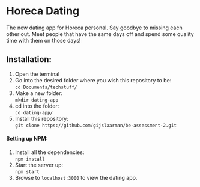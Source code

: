 # Horeca Dating

The new dating app for Horeca personal. Say goodbye to missing each other out. Meet people that have the same days off and spend some quality time with them on those days!

## Installation:
1. Open the terminal
2. Go into the desired folder where you wish this repository to be:  
``cd Documents/techstuff/``
3. Make a new folder:  
``mkdir dating-app``
4. cd into the folder:  
`` cd dating-app/ ``
5. Install this repository:  
``git clone https://github.com/gijslaarman/be-assessment-2.git``

#### Setting up NPM:
1. Install all the dependencies:  
`` npm install ``
2. Start the server up:  
`` npm start ``
3. Browse to `localhost:3000` to view the dating app.
